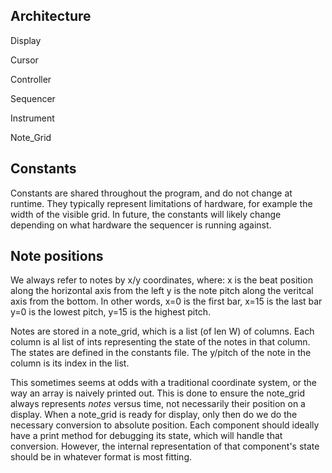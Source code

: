 ## Architecture

Display

Cursor

Controller

Sequencer

Instrument

Note_Grid


## Constants

Constants are shared throughout the program, and do not change at runtime.
They typically represent limitations of hardware, for example the width of the visible grid.
In future, the constants will likely change depending on what hardware the sequencer is running against.

## Note positions

We always refer to notes by x/y coordinates, where:
  x is the beat position along the horizontal axis from the left
  y is the note pitch along the veritcal axis from the bottom.
In other words,
  x=0 is the first bar, x=15 is the last bar
  y=0 is the lowest pitch, y=15 is the highest pitch.

Notes are stored in a note_grid, which is a list (of len W) of columns.
Each column is al list of ints representing the state of the notes in that column.
The states are defined in the constants file.
The y/pitch of the note in the column is its index in the list.

This sometimes seems at odds with a traditional coordinate system, or the way an array is naively printed out.
This is done to ensure the note_grid always represents _notes_ versus time, not necessarily their position on a display.
When a note_grid is ready for display, only then do we do the necessary conversion to absolute position.
Each component should ideally have a print method for debugging its state, which will handle that conversion.
However, the internal representation of that component's state should be in whatever format is most fitting.
